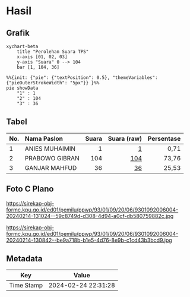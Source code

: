 # Hasil

## Grafik

```mermaid
xychart-beta
    title "Perolehan Suara TPS"
    x-axis [01, 02, 03]
    y-axis "Suara" 0 --> 104
    bar [1, 104, 36]
```

```mermaid
%%{init: {"pie": {"textPosition": 0.5}, "themeVariables": {"pieOuterStrokeWidth": "5px"}} }%%
pie showData
    "1" : 1
    "2" : 104
    "3" : 36
```

## Tabel

| No. | Nama Paslon    | Suara | Suara (raw) | Persentase |
|:--- |:-------------- | -----:| -----------:| ----------:|
| 1   | ANIES MUHAIMIN | 1     | [1][p-1]    | 0,71       |
| 2   | PRABOWO GIBRAN | 104   | [104][p-2]  | 73,76      |
| 3   | GANJAR MAHFUD  | 36    | [36][p-3]   | 25,53      |


[p-1]: https://github.com/gigit-pemilu/pemilu-2024-93-papua-selatan/blob/main/pilpres/hitung-suara/sub/93-papua-selatan/sub/01-merauke/sub/09-ulilin/sub/2006-mandekman/sub/004-tps/sub/paslon-1.txt
[p-2]: https://github.com/gigit-pemilu/pemilu-2024-93-papua-selatan/blob/main/pilpres/hitung-suara/sub/93-papua-selatan/sub/01-merauke/sub/09-ulilin/sub/2006-mandekman/sub/004-tps/sub/paslon-2.txt
[p-3]: https://github.com/gigit-pemilu/pemilu-2024-93-papua-selatan/blob/main/pilpres/hitung-suara/sub/93-papua-selatan/sub/01-merauke/sub/09-ulilin/sub/2006-mandekman/sub/004-tps/sub/paslon-3.txt

## Foto C Plano

https://sirekap-obj-formc.kpu.go.id/ed01/pemilu/ppwp/93/01/09/20/06/9301092006004-20240214-131024--59c8749d-d308-4d94-a0cf-db580759882c.jpg

https://sirekap-obj-formc.kpu.go.id/ed01/pemilu/ppwp/93/01/09/20/06/9301092006004-20240214-130842--be9a718b-b1e5-4d76-8e9b-c1cd43b3bcd9.jpg


## Metadata

| Key        | Value               |
| ---------- | ------------------- |
| Time Stamp | 2024-02-24 22:31:28 |



